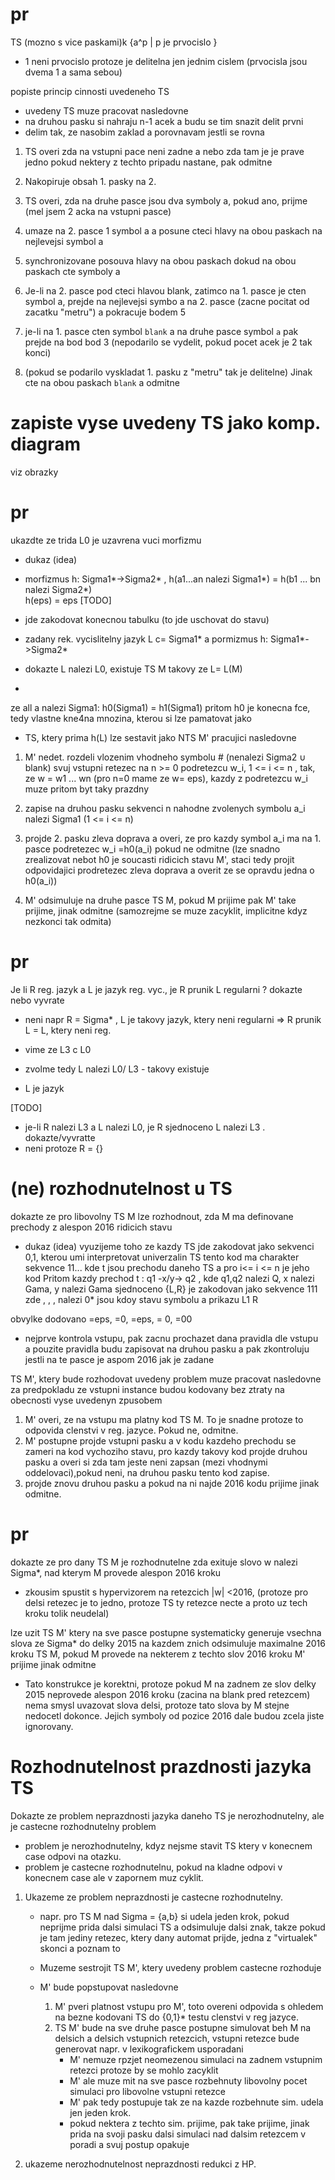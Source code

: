 # pr
TS (mozno s vice paskami)k {a^p | p je prvocislo } 

* 1 neni prvocislo protoze je delitelna jen jednim cislem (prvocisla jsou dvema 1 a sama sebou)

popiste princip cinnosti uvedeneho TS

* uvedeny TS muze pracovat nasledovne
* na druhou pasku si nahraju n-1 acek a budu se tim snazit delit prvni
* delim tak, ze nasobim zaklad a porovnavam jestli se rovna


1. TS overi zda na vstupni pace neni zadne a nebo zda tam je je prave jedno
   pokud nektery z techto pripadu nastane, pak odmitne

2. Nakopiruje obsah 1. pasky na 2.

3. TS overi, zda na druhe pasce jsou dva symboly a, pokud ano, prijme
   (mel jsem 2 acka na vstupni pasce)

4. umaze na 2. pasce 1  symbol a a posune cteci hlavy na obou paskach na nejlevejsi symbol a

5. synchronizovane posouva hlavy na obou paskach dokud na obou paskach cte symboly a

6. Je-li na 2. pasce pod cteci hlavou blank, zatimco na 1. pasce je cten symbol a, prejde na nejlevejsi symbo a na 2. pasce (zacne pocitat od zacatku "metru") a pokracuje bodem 5

7. je-li na 1. pasce cten symbol `blank` a na druhe pasce symbol `a` pak prejde na bod bod 3 (nepodarilo se vydelit, pokud pocet acek je 2 tak konci)

8. (pokud se podarilo vyskladat 1. pasku z "metru" tak je delitelne) Jinak cte na obou paskach `blank` a odmitne


# zapiste vyse uvedeny TS jako komp. diagram
viz obrazky


# pr 
ukazdte ze trida L0 je uzavrena vuci morfizmu

* dukaz (idea)

* morfizmus h: Sigma1*->Sigma2* , h(a1...an nalezi Sigma1*) = h(b1 ... bn nalezi Sigma2*)  
h(eps) = eps
[TODO]
* jde zakodovat konecnou tabulku (to jde uschovat do stavu)

* zadany rek. vycislitelny jazyk L c= Sigma1* a pormizmus h: Sigma1*->Sigma2*
* dokazte L nalezi L0, existuje TS M takovy ze L= L(M)
* 
ze all a nalezi Sigma1: h0(Sigma1) = h1(Sigma1) 
pritom h0 je konecna fce, tedy vlastne kne4na mnozina, kterou si lze pamatovat jako 

* TS, ktery prima h(L) lze sestavit jako NTS M' pracujici nasledovne

1. M' nedet. rozdeli vlozenim vhodneho symbolu # (nenalezi Sigma2 &cup; blank) svuj vstupni retezec na n >= 0 podretezcu w_i, 1 <= i <= n , tak, ze w = w1 ... wn
(pro n=0 mame ze w= eps), kazdy z podretezcu w_i muze pritom byt taky prazdny

2. zapise na druhou pasku sekvenci n nahodne zvolenych symbolu a_i nalezi Sigma1 (1 <= i <= n)

3. projde 2. pasku zleva doprava a overi, ze pro kazdy symbol a_i ma na 1. pasce podretezec w_i =h0(a_i)
pokud ne odmitne  (lze snadno zrealizovat nebot h0 je soucasti ridicich stavu M', staci tedy projit odpovidajici prodretezec zleva doprava a overit ze se opravdu jedna o h0(a_i))

4. M' odsimuluje na druhe pasce TS M, pokud M prijime pak M' take prijime, jinak odmitne (samozrejme se muze zacyklit, implicitne kdyz nezkonci tak odmita)


# pr
Je li R reg. jazyk a L je jazyk reg. vyc., 
je R prunik L regularni ? dokazte nebo vyvrate

* neni napr R = Sigma* , L je takovy jazyk, ktery neni regularni => R prunik L = L, ktery neni reg.

* vime ze L3 c L0
* zvolme tedy L nalezi L0/ L3 - takovy existuje
* L je jazyk

[TODO]

* je-li R nalezi L3 a L nalezi L0, je R sjednoceno L nalezi L3 . dokazte/vyvratte
* neni protoze R = {}

# (ne) rozhodnutelnost u TS
dokazte ze pro libovolny TS M lze rozhodnout, zda M ma definovane prechody z alespon 2016 ridicich stavu

* dukaz (idea) vyuzijeme toho ze kazdy TS jde zakodovat jako sekvenci 0,1, kterou umi interpretovat univerzalin TS
tento kod ma charakter sekvence  1<t1>1<t2>...
kde t jsou prechodu daneho TS a <ti> pro i<= i <= n je jeho kod
Pritom kazdy prechod t : q1 -x/y-> q2 , kde q1,q2 nalezi Q, x nalezi Gama, y nalezi Gama sjednoceno {L,R} je zakodovan jako sekvence <q1>1<x>1<y>1<q2>
zde <q1>, <q2>, <x0>, <y> nalezi 0* jsou kdoy stavu symbolu a prikazu L1 R

obvylke dodovano <q0>=eps, <q2>=0, <Blank>=eps, <L> = 0, <R>=00


* nejprve kontrola vstupu, pak zacnu prochazet dana pravidla dle vstupu a pouzite pravidla budu zapisovat na druhou pasku a pak zkontroluju jestli na te pasce je aspom 2016 jak je zadane

TS M', ktery bude rozhodovat uvedeny problem muze pracovat nasledovne za predpokladu ze vstupni instance budou kodovany bez ztraty na obecnosti vyse uvedenyn zpusobem

1. M' overi, ze na vstupu ma platny kod TS M.
   To je snadne protoze to odpovida clenstvi v reg. jazyce.
   Pokud ne, odmitne.
2. M' postupne projde vstupni pasku a v kodu kazdeho prechodu se zameri na kod vychoziho stavu, pro kazdy takovy kod
   projde druhou pasku a overi si zda tam jeste neni zapsan (mezi vhodnymi oddelovaci),pokud neni, na druhou pasku tento kod zapise.
3. projde znovu druhou pasku a pokud na ni najde 2016 kodu prijime jinak odmitne.


# pr
dokazte ze pro dany TS M je rozhodnutelne zda exituje slovo w nalezi Sigma*, nad kterym M provede alespon 2016 kroku
* zkousim spustit s hypervizorem na retezcich |w| <2016, (protoze pro delsi retezec je to jedno, protoze TS ty retezce necte a proto uz tech kroku tolik neudelal)

lze uzit TS M' ktery na sve pasce postupne systematicky generuje vsechna slova ze Sigma* do delky 2015 na kazdem znich 
odsimuluje maximalne 2016 kroku TS M, pokud M provede na nekterem z techto slov 2016 kroku M' prijime jinak odmitne

* Tato konstrukce je korektni, protoze pokud M na zadnem ze slov delky 2015 neprovede alespon 2016 kroku (zacina na blank pred retezcem) nema smysl uvazovat slova delsi, protoze tato slova by M stejne nedocetl dokonce.
Jejich symboly od pozice 2016 dale budou zcela jiste ignorovany. 


# Rozhodnutelnost prazdnosti jazyka TS
Dokazte ze problem neprazdnosti jazyka daneho TS je nerozhodnutelny, ale je castecne rozhodnutelny problem

* problem je nerozhodnutelny, kdyz nejsme stavit TS ktery v konecnem case odpovi na otazku.
* problem je castecne rozhodnutelnu, pokud na kladne odpovi v konecnem case ale v zapornem muz cyklit.


1. Ukazeme ze problem neprazdnosti je castecne rozhodnutelny. 
   * napr. pro TS M nad Sigma = {a,b} si udela jeden krok, pokud neprijme prida dalsi simulaci TS a odsimuluje dalsi znak, takze pokud je tam jediny retezec, ktery dany automat prijde, jedna z "virtualek" skonci a poznam to

   * Muzeme sestrojit TS M', ktery uvedeny problem castecne rozhoduje
   * M' bude popstupovat nasledovne
       1. M' pveri platnost vstupu pro M', toto overeni odpovida s ohledem na bezne kodovani TS do {0,1}* testu clenstvi v reg jazyce.
       2. TS M' bude na sve druhe pasce postupne simulovat beh M na delsich a delsich vstupnich retezcich, vstupni retezce bude generovat napr. v lexikografickem usporadani
           * M' nemuze  rpzjet neomezenou simulaci na zadnem vstupnim retezci protoze by se mohlo zacyklit
           * M' ale muze mit na sve pasce rozbehnuty libovolny pocet simulaci pro libovolne vstupni retezce
           * M' pak tedy postupuje tak ze na kazde rozbehnute sim. udela jen jeden krok.
           * pokud nektera z techto sim. prijime, pak take prijime, jinak prida na svoji pasku dalsi simulaci nad dalsim retezcem v poradi a svuj postup opakuje

2. ukazeme nerozhodnutelnost neprazdnosti redukci z HP.